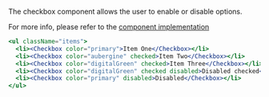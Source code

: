 The checkbox component allows the user to enable or disable options.

For more info, please refer to the <a href="https://github.com/gazpachu/sugui/src/components/checkbox/index.jsx" target="_blank">component implementation</a>

<style>
  .items { list-style-type: none; padding: 0; }
  .items li { margin-right: 10px; display: inline-block; }
  .items li:last-child { margin-right: 0; }
</style>

```jsx
<ul className="items">
  <li><Checkbox color="primary">Item One</Checkbox></li>
  <li><Checkbox color="aubergine" checked>Item Two</Checkbox></li>
  <li><Checkbox color="digitalGreen" checked>Item Three</Checkbox></li>
  <li><Checkbox color="digitalGreen" checked disabled>Disabled checked</Checkbox></li>
  <li><Checkbox color="primary" disabled>Disabled</Checkbox></li>
</ul>
```
